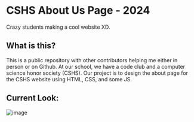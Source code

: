 # CSHS About Us Page - 2024

Crazy students making a cool website XD.

## What is this?

This is a public repository with other contributors helping me either in person or on Github. At our school, we have a code club and a computer science honor society (CSHS). Our project is to design the about page for the CSHS website using HTML, CSS, and some JS.

## Current Look:

![image](https://github.com/user-attachments/assets/2f656edd-c7e4-4f27-8aa1-223b642deb16)
